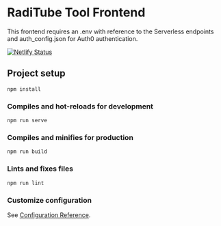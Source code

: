# RadiTube Tool Frontend
This frontend requires an .env with reference to the Serverless endpoints and auth_config.json for Auth0 authentication.

[![Netlify Status](https://api.netlify.com/api/v1/badges/3f77774e-0476-4bbb-9fac-b1acc95e8e8c/deploy-status)](https://app.netlify.com/sites/admiring-kirch-37f230/deploys)

## Project setup
```
npm install
```

### Compiles and hot-reloads for development
```
npm run serve
```

### Compiles and minifies for production
```
npm run build
```

### Lints and fixes files
```
npm run lint
```

### Customize configuration
See [Configuration Reference](https://cli.vuejs.org/config/).
